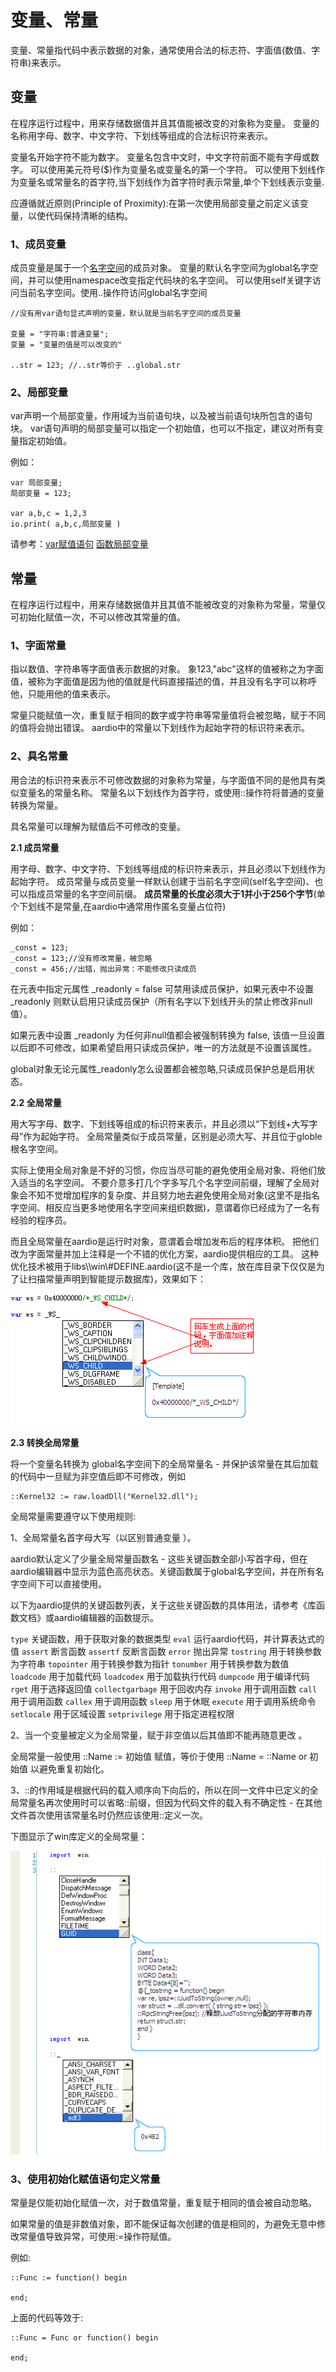 变量、常量
=====

变量、常量指代码中表示数据的对象，通常使用合法的标志符、字面值(数值、字符串)来表示。

变量
--

在程序运行过程中，用来存储数据值并且其值能被改变的对象称为变量。
变量的名称用字母、数字、中文字符、下划线等组成的合法标识符来表示。

变量名开始字符不能为数字。
变量名包含中文时，中文字符前面不能有字母或数字。
可以使用美元符号($)作为变量名或变量名的第一个字符。
可以使用下划线作为变量名或常量名的首字符,当下划线作为首字符时表示常量,单个下划线表示变量.

应遵循就近原则(Principle of Proximity):在第一次使用局部变量之前定义该变量，以使代码保持清晰的结构。


### 1、成员变量

成员变量是属于一个[名字空间](namespace.html)的成员对象。
变量的默认名字空间为global名字空间，并可以使用namespace改变指定代码块的名字空间。
可以使用self关键字访问当前名字空间。使用..操作符访问global名字空间

``` aau
//没有用var语句显式声明的变量，默认就是当前名字空间的成员变量

变量 = "字符串:普通变量";
变量 = "变量的值是可以改变的"

..str = 123; //..str等价于 ..global.str
```

### 2、局部变量

var声明一个局部变量，作用域为当前语句块，以及被当前语句块所包含的语句块。
var语句声明的局部变量可以指定一个初始值，也可以不指定，建议对所有变量指定初始值。

例如：

``` aau
var 局部变量;
局部变量 = 123;

var a,b,c = 1,2,3
io.print( a,b,c,局部变量 )
```

请参考：[var赋值语句](statements/assignment.html#var) [函数局部变量](function/definitions.html#var)



常量
--

在程序运行过程中，用来存储数据值并且其值不能被改变的对象称为常量，常量仅可初始化赋值一次，不可以修改其常量的值。


### 1、字面常量

指以数值、字符串等字面值表示数据的对象。
象123,"abc"这样的值被称之为字面值，被称为字面值是因为他的值就是代码直接描述的值，并且没有名字可以称呼他，只能用他的值来表示。


常量只能赋值一次，重复赋于相同的数字或字符串等常量值将会被忽略，赋于不同的值将会抛出错误。
aardio中的常量以下划线作为起始字符的标识符来表示。


### 2、具名常量

用合法的标识符来表示不可修改数据的对象称为常量，与字面值不同的是他具有类似变量名的常量名称。
常量名以下划线作为首字符，或使用::操作符将普通的变量转换为常量。

具名常量可以理解为赋值后不可修改的变量。

**2.1 成员常量**

用字母、数字、中文字符、下划线等组成的标识符来表示，并且必须以下划线作为起始字符。
成员常量与成员变量一样默认创建于当前名字空间(self名字空间)、也可以指成员常量的名字空间前缀。
**成员常量的长度必须大于1并小于256个字节**(单个下划线不是常量,在aardio中通常用作匿名变量占位符)


例如：

``` aau
_const = 123;
_const = 123;//没有修改常量，被忽略
_const = 456;//出错，抛出异常：不能修改只读成员
```


在元表中指定元属性 _readonly = false 可禁用读成员保护，如果元表中不设置 _readonly 则默认启用只读成员保护（所有名字以下划线开头的禁止修改非null值）。

如果元表中设置 _readonly 为任何非null值都会被强制转换为 false,
该值一旦设置以后即不可修改，如果希望启用只读成员保护，唯一的方法就是不设置该属性。

global对象无论元属性_readonly怎么设置都会被忽略,只读成员保护总是启用状态。


**2.2 全局常量**

用大写字母、数字、下划线等组成的标识符来表示，并且必须以“下划线+大写字母”作为起始字符。
全局常量类似于成员常量，区别是必须大写、并且位于globle根名字空间。

实际上使用全局对象是不好的习惯，你应当尽可能的避免使用全局对象、将他们放入适当的名字空间。
不要介意多打几个字多写几个名字空间前缀，理解了全局对象会不知不觉增加程序的复杂度、并且努力地去避免使用全局对象(这里不是指名字空间、相反应当更多地使用名字空间来组织数据)，意谓着你已经成为了一名有经验的程序员。


而且全局常量在aardio是运行时对象，意谓着会增加发布后的程序体积。
把他们改为字面常量并加上注释是一个不错的优化方案，aardio提供相应的工具。
这种优化技术被用于libs\\\win\\#DEFINE.aardio(这不是一个库，放在库目录下仅仅是为了让扫描常量声明到智能提示数据库)，效果如下：

![常量优化](../_images/constopt.gif)


**2.3 转换全局常量**

将一个变量名转换为 global名字空间下的全局常量名 - 并保护该常量在其后加载的代码中一旦赋为非空值后即不可修改，例如

``` aau
::Kernel32 := raw.loadDll("Kernel32.dll");
```



全局常量需要遵守以下使用规则:

1、全局常量名首字母大写（以区别普通变量 ）。

aardio默认定义了少量全局常量函数名 - 这些关键函数全部小写首字母，但在aardio编辑器中显示为蓝色高亮状态。关键函数属于global名字空间，并在所有名字空间下可以直接使用。

以下为aardio提供的关键函数列表，关于这些关键函数的具体用法，请参考《库函数文档》或aardio编辑器的函数提示。

`type` 关键函数，用于获取对象的数据类型
`eval` 运行aardio代码，并计算表达式的值
`assert` 断言函数
`assertf` 反断言函数
`error` 抛出异常
`tostring` 用于转换参数为字符串
`topointer` 用于转换参数为指针
`tonumber` 用于转换参数为数值
`loadcode` 用于加载代码
`loadcodex` 用于加载执行代码
`dumpcode` 用于编译代码
`rget` 用于选择返回值
`collectgarbage` 用于回收内存
`invoke` 用于调用函数
`call` 用于调用函数
`callex` 用于调用函数
`sleep` 用于休眠
`execute` 用于调用系统命令
`setlocale` 用于区域设置
`setprivilege` 用于指定进程权限


2、当一个变量被定义为全局常量，赋于非空值以后其值即不能再随意更改 。

全局常量一般使用 ::Name := 初始值 赋值，等价于使用 ::Name = ::Name or 初始值 以避免重复初始化。


3、::的作用域是根据代码的载入顺序向下向后的，所以在同一文件中已定义的全局常量名再次使用时可以省略::前缀，但因为代码文件的载入有不确定性 - 在其他文件首次使用该常量名时仍然应该使用::定义一次。

下图显示了win库定义的全局常量：

![](../_images/constlist.gif)

### 3、使用初始化赋值语句定义常量

常量是仅能初始化赋值一次，对于数值常量，重复赋于相同的值会被自动忽略。

如果常量的值是非数值对象，即不能保证每次创建的值是相同的，为避免无意中修改常量值导致异常，可使用:=操作符赋值。

例如:

``` aau
::Func := function() begin

end;
```


上面的代码等效于:

``` aau
::Func = Func or function() begin

end;
```
